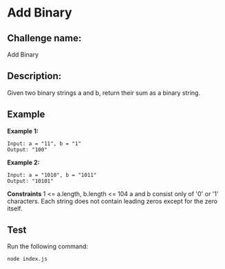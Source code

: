 # Add Binary

## Challenge name: 

Add Binary

## Description: 

Given two binary strings a and b, return their sum as a binary string.

## Example

**Example 1:**
```
Input: a = "11", b = "1"
Output: "100"
```

**Example 2:**
```
Input: a = "1010", b = "1011"
Output: "10101"
```

**Constraints**
1 <= a.length, b.length <= 104
a and b consist only of '0' or '1' characters.
Each string does not contain leading zeros except for the zero itself.

## Test

Run the following command:
```
node index.js
```
